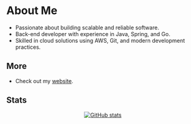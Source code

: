 # About Me
- Passionate about building scalable and reliable software.
- Back-end developer with experience in Java, Spring, and Go.
- Skilled in cloud solutions using AWS, Git, and modern development practices.

## More
- Check out my [website](https://domingosfelipe.github.io/resume/).

## Stats
<p align="center">
  <a href="https://github-readme-stats.vercel.app/api?username=domingosfelipe&show_icons=true&theme=transparent">
    <img alt="GitHub stats" src="https://github-readme-stats.vercel.app/api?username=domingosfelipe&show_icons=true&theme=transparent">
  </a>
</p>
